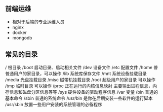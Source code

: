 ## 前端运维
- 相对于后端的专业运维人员
- nginx
- docker
- mongodb

## 常见的目录
/  根目录
/boot 启动目录、启动相关文件
/dev 设备文件
/etc 配置文件
/home 普普通用户的家目录，可以操作
/lib  系统库保存文件
/mnt  系统设备挂载目录
/media 光盘挂载目录
/misc 磁带机挂载目录
/root 超级用户的家目录 可以操作
/tmp 临时目录 可以操作
/proc 正在运行的内核信息映射 主要输出进程信息，内存信息和磁盘分区信息等等
/sys 硬件设备的驱动程序信息
/var 变量
/bin 普通的基本命令
/sbin 普通的系统命令
/usr/bin 是你在后期安装一些软件的运行脚本
/usr/sbin 放置一些用户安装的系统管理的必备程序

